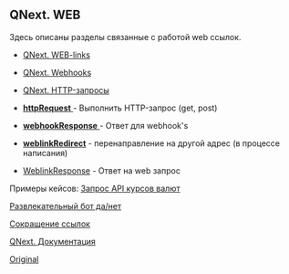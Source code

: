 ## QNext. WEB

Здесь описаны разделы связанные с работой web ссылок.
* [QNext. WEB-links](/docs-test/ph/admin/web-links)
* [QNext. Webhooks](/docs-test/ph/admin/webhooks)
* [QNext. HTTP-запросы](/docs-test/ph/admin/http-requests)




 * [**httpRequest** ](/docs-test/ph/reactions/httprequest)- Выполнить HTTP-запрос (get, post)
 * [**webhookResponse** ](/docs-test/ph/reactions/webhookresponse)- Ответ для webhook's
 * [**weblinkRedirect**](/docs-test/ph/reactions/redirecturl) - перенаправление на другой адрес (в процессе написания)
 * [WeblinkResponse](/docs-test/ph/reactions/weblinkresponse) - Ответ на web запрос



Примеры кейсов:
[Запрос API курсов валют](https://t.me/QNextCases/119)

[Развлекательный бот да/нет](https://t.me/QNextCases/189)

[Сокращение ссылок](https://t.me/QNextCases/190)





[QNext. Документация](/docs-test/ph)


  
[Original](https://telegra.ph/QNext-admin-web-about-09-11)
